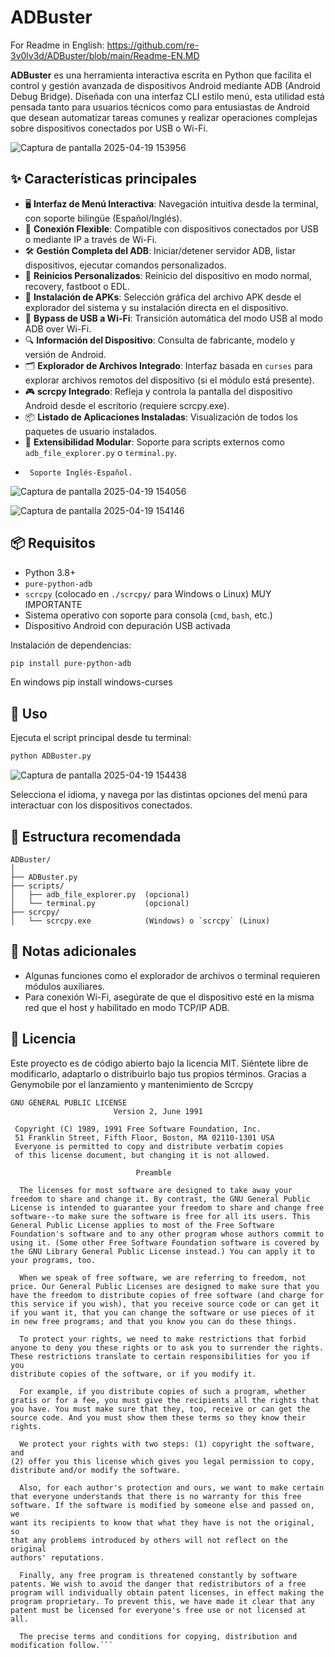 # ADBuster

For Readme in English: https://github.com/re-3v0lv3d/ADBuster/blob/main/Readme-EN.MD



**ADBuster** es una herramienta interactiva escrita en Python que facilita el control y gestión avanzada de dispositivos Android mediante ADB (Android Debug Bridge). Diseñada con una interfaz CLI estilo menú, esta utilidad está pensada tanto para usuarios técnicos como para entusiastas de Android que desean automatizar tareas comunes y realizar operaciones complejas sobre dispositivos conectados por USB o Wi-Fi.

![Captura de pantalla 2025-04-19 153956](https://github.com/user-attachments/assets/b3e00147-a14f-4d50-8022-684bc249bc00)

## ✨ Características principales

- 🖥 **Interfaz de Menú Interactiva**: Navegación intuitiva desde la terminal, con soporte bilingüe (Español/Inglés).
- 🔌 **Conexión Flexible**: Compatible con dispositivos conectados por USB o mediante IP a través de Wi-Fi.
- 🛠 **Gestión Completa del ADB**: Iniciar/detener servidor ADB, listar dispositivos, ejecutar comandos personalizados.
- 🚀 **Reinicios Personalizados**: Reinicio del dispositivo en modo normal, recovery, fastboot o EDL.
- 📲 **Instalación de APKs**: Selección gráfica del archivo APK desde el explorador del sistema y su instalación directa en el dispositivo.
- 📡 **Bypass de USB a Wi-Fi**: Transición automática del modo USB al modo ADB over Wi-Fi.
- 🔍 **Información del Dispositivo**: Consulta de fabricante, modelo y versión de Android.
- 🗂 **Explorador de Archivos Integrado**: Interfaz basada en `curses` para explorar archivos remotos del dispositivo (si el módulo está presente).
- 🎮 **scrcpy Integrado**: Refleja y controla la pantalla del dispositivo Android desde el escritorio (requiere scrcpy.exe).
- 📦 **Listado de Aplicaciones Instaladas**: Visualización de todos los paquetes de usuario instalados.
- 🧠 **Extensibilidad Modular**: Soporte para scripts externos como `adb_file_explorer.py` o `terminal.py`.
-      Soporte Inglés-Español.


![Captura de pantalla 2025-04-19 154056](https://github.com/user-attachments/assets/e1d01d14-758b-4f97-9e78-45dec42e0cd2)



![Captura de pantalla 2025-04-19 154146](https://github.com/user-attachments/assets/ec6ecdbd-f2f3-450b-9128-f2a4c8993b44)




## 📦 Requisitos

- Python 3.8+
- `pure-python-adb`
- `scrcpy` (colocado en `./scrcpy/` para Windows o Linux) MUY IMPORTANTE
- Sistema operativo con soporte para consola (`cmd`, `bash`, etc.)
- Dispositivo Android con depuración USB activada

Instalación de dependencias:
```bash
pip install pure-python-adb
```


En windows
    pip install windows-curses

## 🚀 Uso

Ejecuta el script principal desde tu terminal:

```bash
python ADBuster.py
```




![Captura de pantalla 2025-04-19 154438](https://github.com/user-attachments/assets/cc8ef3d5-3b0c-4394-bf94-66d9648cd360)


Selecciona el idioma, y navega por las distintas opciones del menú para interactuar con los dispositivos conectados.

## 📁 Estructura recomendada

```
ADBuster/
│
├── ADBuster.py
├── scripts/
│   ├── adb_file_explorer.py  (opcional)
│   └── terminal.py           (opcional)
├── scrcpy/
│   └── scrcpy.exe            (Windows) o `scrcpy` (Linux)
```

## 🧠 Notas adicionales

- Algunas funciones como el explorador de archivos o terminal requieren módulos auxiliares.
- Para conexión Wi-Fi, asegúrate de que el dispositivo esté en la misma red que el host y habilitado en modo TCP/IP ADB.

## 📜 Licencia

Este proyecto es de código abierto bajo la licencia MIT. Siéntete libre de modificarlo, adaptarlo o distribuirlo bajo tus propios términos.
Gracias a Genymobile por el lanzamiento y mantenimiento de Scrcpy


```
GNU GENERAL PUBLIC LICENSE
                       Version 2, June 1991

 Copyright (C) 1989, 1991 Free Software Foundation, Inc.
 51 Franklin Street, Fifth Floor, Boston, MA 02110-1301 USA
 Everyone is permitted to copy and distribute verbatim copies
 of this license document, but changing it is not allowed.

                            Preamble

  The licenses for most software are designed to take away your
freedom to share and change it. By contrast, the GNU General Public
License is intended to guarantee your freedom to share and change free
software--to make sure the software is free for all its users. This
General Public License applies to most of the Free Software
Foundation's software and to any other program whose authors commit to
using it. (Some other Free Software Foundation software is covered by
the GNU Library General Public License instead.) You can apply it to
your programs, too.

  When we speak of free software, we are referring to freedom, not
price. Our General Public Licenses are designed to make sure that you
have the freedom to distribute copies of free software (and charge for
this service if you wish), that you receive source code or can get it
if you want it, that you can change the software or use pieces of it
in new free programs; and that you know you can do these things.

  To protect your rights, we need to make restrictions that forbid
anyone to deny you these rights or to ask you to surrender the rights.
These restrictions translate to certain responsibilities for you if you
distribute copies of the software, or if you modify it.

  For example, if you distribute copies of such a program, whether
gratis or for a fee, you must give the recipients all the rights that
you have. You must make sure that they, too, receive or can get the
source code. And you must show them these terms so they know their
rights.

  We protect your rights with two steps: (1) copyright the software, and
(2) offer you this license which gives you legal permission to copy,
distribute and/or modify the software.

  Also, for each author's protection and ours, we want to make certain
that everyone understands that there is no warranty for this free
software. If the software is modified by someone else and passed on, we
want its recipients to know that what they have is not the original, so
that any problems introduced by others will not reflect on the original
authors' reputations.

  Finally, any free program is threatened constantly by software
patents. We wish to avoid the danger that redistributors of a free
program will individually obtain patent licenses, in effect making the
program proprietary. To prevent this, we have made it clear that any
patent must be licensed for everyone's free use or not licensed at all.

  The precise terms and conditions for copying, distribution and
modification follow.```
